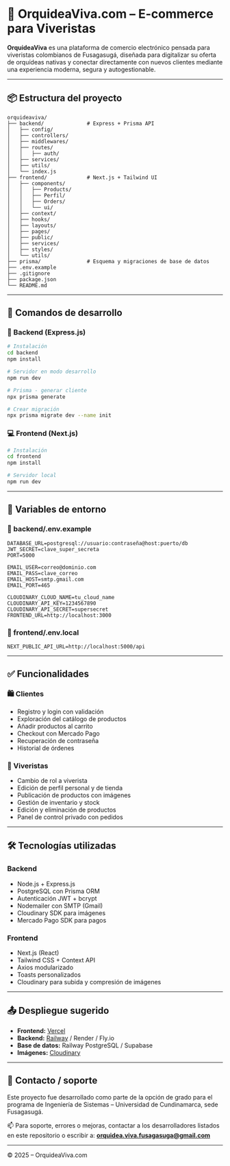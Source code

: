 # 🌿 OrquideaViva.com – E-commerce para Viveristas

**OrquideaViva** es una plataforma de comercio electrónico pensada para viveristas colombianos de Fusagasugá, diseñada para digitalizar su oferta de orquídeas nativas y conectar directamente con nuevos clientes mediante una experiencia moderna, segura y autogestionable.

---

## 📦 Estructura del proyecto

```
orquideaviva/
├── backend/              # Express + Prisma API
│   ├── config/
│   ├── controllers/
│   ├── middlewares/
│   ├── routes/
│   │   ├── auth/
│   ├── services/
│   ├── utils/
│   └── index.js
├── frontend/             # Next.js + Tailwind UI
│   ├── components/
│   │   ├── Products/
│   │   ├── Perfil/
│   │   ├── Orders/
│   │   └── ui/
│   ├── context/
│   ├── hooks/
│   ├── layouts/
│   ├── pages/
│   ├── public/
│   ├── services/
│   ├── styles/
│   └── utils/
├── prisma/               # Esquema y migraciones de base de datos
├── .env.example          
├── .gitignore
├── package.json
└── README.md
```

---

## 🚀 Comandos de desarrollo

### 🔧 Backend (Express.js)

```bash
# Instalación
cd backend
npm install

# Servidor en modo desarrollo
npm run dev

# Prisma - generar cliente
npx prisma generate

# Crear migración
npx prisma migrate dev --name init
```

### 💻 Frontend (Next.js)

```bash
# Instalación
cd frontend
npm install

# Servidor local
npm run dev
```

---

## 🔑 Variables de entorno

### 📁 backend/.env.example

```env
DATABASE_URL=postgresql://usuario:contraseña@host:puerto/db
JWT_SECRET=clave_super_secreta
PORT=5000

EMAIL_USER=correo@dominio.com
EMAIL_PASS=clave_correo
EMAIL_HOST=smtp.gmail.com
EMAIL_PORT=465

CLOUDINARY_CLOUD_NAME=tu_cloud_name
CLOUDINARY_API_KEY=1234567890
CLOUDINARY_API_SECRET=supersecret
FRONTEND_URL=http://localhost:3000
```

### 📁 frontend/.env.local

```env
NEXT_PUBLIC_API_URL=http://localhost:5000/api
```

---

## ✅ Funcionalidades

### 🛍️ Clientes

- Registro y login con validación
- Exploración del catálogo de productos
- Añadir productos al carrito
- Checkout con Mercado Pago
- Recuperación de contraseña
- Historial de órdenes

### 🌱 Viveristas

- Cambio de rol a viverista
- Edición de perfil personal y de tienda
- Publicación de productos con imágenes
- Gestión de inventario y stock
- Edición y eliminación de productos
- Panel de control privado con pedidos

---

## 🛠️ Tecnologías utilizadas

### Backend

- Node.js + Express.js
- PostgreSQL con Prisma ORM
- Autenticación JWT + bcrypt
- Nodemailer con SMTP (Gmail)
- Cloudinary SDK para imágenes
- Mercado Pago SDK para pagos

### Frontend

- Next.js (React)
- Tailwind CSS + Context API
- Axios modularizado
- Toasts personalizados
- Cloudinary para subida y compresión de imágenes

---

## 📤 Despliegue sugerido

- **Frontend:** [Vercel](https://vercel.com)
- **Backend:** [Railway](https://railway.app) / Render / Fly.io
- **Base de datos:** Railway PostgreSQL / Supabase
- **Imágenes:** [Cloudinary](https://cloudinary.com)

---

## 📎 Contacto / soporte

Este proyecto fue desarrollado como parte de la opción de grado para el programa de Ingeniería de Sistemas – Universidad de Cundinamarca, sede Fusagasugá.

📫 Para soporte, errores o mejoras, contactar a los desarrolladores listados en este repositorio o escribir a: **orquidea.viva.fusagasuga@gmail.com**

---

© 2025 – OrquideaViva.com
